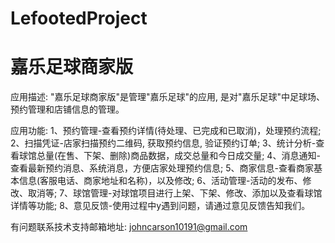 # LefootedProject
# 嘉乐足球商家版

应用描述: "嘉乐足球商家版"是管理"嘉乐足球"的应用, 是对"嘉乐足球"中足球场、预约管理和店铺信息的管理。

应用功能: 
      1、预约管理-查看预约详情(待处理、已完成和已取消)，处理预约流程; 
      2、扫描凭证-店家扫描预约二维码, 获取预约信息, 验证预约订单; 
      3、统计分析-查看球馆总量(在售、下架、删除)商品数据，成交总量和今日成交量; 
      4、消息通知-查看最新预约消息、系统消息，方便店家处理预约信息; 
      5、商家信息-查看商家基本信息(客服电话、商家地址和名称)，以及修改; 
      6、活动管理-活动的发布、修改、取消等; 
      7、球馆管理-对球馆项目进行上架、下架、修改、添加以及查看球馆详情等功能; 
      8、意见反馈-使用过程中y遇到问题，请通过意见反馈告知我们。

有问题联系技术支持邮箱地址: johncarson10191@gmail.com

